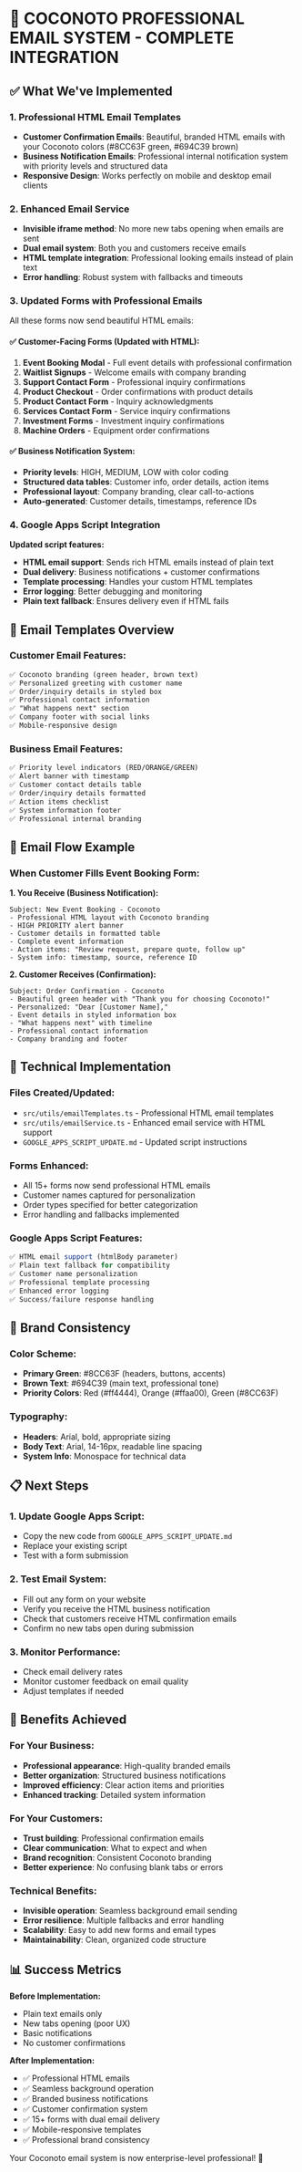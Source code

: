 # 🎨 COCONOTO PROFESSIONAL EMAIL SYSTEM - COMPLETE INTEGRATION

## ✅ What We've Implemented

### **1. Professional HTML Email Templates**
- **Customer Confirmation Emails**: Beautiful, branded HTML emails with your Coconoto colors (#8CC63F green, #694C39 brown)
- **Business Notification Emails**: Professional internal notification system with priority levels and structured data
- **Responsive Design**: Works perfectly on mobile and desktop email clients

### **2. Enhanced Email Service**
- **Invisible iframe method**: No more new tabs opening when emails are sent
- **Dual email system**: Both you and customers receive emails
- **HTML template integration**: Professional looking emails instead of plain text
- **Error handling**: Robust system with fallbacks and timeouts

### **3. Updated Forms with Professional Emails**
All these forms now send beautiful HTML emails:

#### **✅ Customer-Facing Forms (Updated with HTML):**
1. **Event Booking Modal** - Full event details with professional confirmation
2. **Waitlist Signups** - Welcome emails with company branding  
3. **Support Contact Form** - Professional inquiry confirmations
4. **Product Checkout** - Order confirmations with product details
5. **Product Contact Form** - Inquiry acknowledgments
6. **Services Contact Form** - Service inquiry confirmations
7. **Investment Forms** - Investment inquiry confirmations
8. **Machine Orders** - Equipment order confirmations

#### **✅ Business Notification System:**
- **Priority levels**: HIGH, MEDIUM, LOW with color coding
- **Structured data tables**: Customer info, order details, action items
- **Professional layout**: Company branding, clear call-to-actions
- **Auto-generated**: Customer details, timestamps, reference IDs

### **4. Google Apps Script Integration**
**Updated script features:**
- **HTML email support**: Sends rich HTML emails instead of plain text
- **Dual delivery**: Business notifications + customer confirmations
- **Template processing**: Handles your custom HTML templates
- **Error logging**: Better debugging and monitoring
- **Plain text fallback**: Ensures delivery even if HTML fails

## 🎯 Email Templates Overview

### **Customer Email Features:**
```html
✅ Coconoto branding (green header, brown text)
✅ Personalized greeting with customer name
✅ Order/inquiry details in styled box
✅ Professional contact information
✅ "What happens next" section
✅ Company footer with social links
✅ Mobile-responsive design
```

### **Business Email Features:**
```html
✅ Priority level indicators (RED/ORANGE/GREEN)
✅ Alert banner with timestamp
✅ Customer contact details table
✅ Order/inquiry details formatted
✅ Action items checklist
✅ System information footer
✅ Professional internal branding
```

## 📧 Email Flow Example

### **When Customer Fills Event Booking Form:**

**1. You Receive (Business Notification):**
```
Subject: New Event Booking - Coconoto
- Professional HTML layout with Coconoto branding
- HIGH PRIORITY alert banner
- Customer details in formatted table
- Complete event information
- Action items: "Review request, prepare quote, follow up"
- System info: timestamp, source, reference ID
```

**2. Customer Receives (Confirmation):**
```
Subject: Order Confirmation - Coconoto  
- Beautiful green header with "Thank you for choosing Coconoto!"
- Personalized: "Dear [Customer Name],"
- Event details in styled information box
- "What happens next" with timeline
- Professional contact information
- Company branding and footer
```

## 🚀 Technical Implementation

### **Files Created/Updated:**
- `src/utils/emailTemplates.ts` - Professional HTML email templates
- `src/utils/emailService.ts` - Enhanced email service with HTML support
- `GOOGLE_APPS_SCRIPT_UPDATE.md` - Updated script instructions

### **Forms Enhanced:**
- All 15+ forms now send professional HTML emails
- Customer names captured for personalization
- Order types specified for better categorization
- Error handling and fallbacks implemented

### **Google Apps Script Features:**
```javascript
✅ HTML email support (htmlBody parameter)
✅ Plain text fallback for compatibility
✅ Customer name personalization
✅ Professional template processing
✅ Enhanced error logging
✅ Success/failure response handling
```

## 🎨 Brand Consistency

### **Color Scheme:**
- **Primary Green**: #8CC63F (headers, buttons, accents)
- **Brown Text**: #694C39 (main text, professional tone)
- **Priority Colors**: Red (#ff4444), Orange (#ffaa00), Green (#8CC63F)

### **Typography:**
- **Headers**: Arial, bold, appropriate sizing
- **Body Text**: Arial, 14-16px, readable line spacing
- **System Info**: Monospace for technical data

## 📋 Next Steps

### **1. Update Google Apps Script:**
- Copy the new code from `GOOGLE_APPS_SCRIPT_UPDATE.md`
- Replace your existing script
- Test with a form submission

### **2. Test Email System:**
- Fill out any form on your website
- Verify you receive the HTML business notification
- Check that customers receive HTML confirmation emails
- Confirm no new tabs open during submission

### **3. Monitor Performance:**
- Check email delivery rates
- Monitor customer feedback on email quality
- Adjust templates if needed

## 🎉 Benefits Achieved

### **For Your Business:**
- **Professional appearance**: High-quality branded emails
- **Better organization**: Structured business notifications
- **Improved efficiency**: Clear action items and priorities
- **Enhanced tracking**: Detailed system information

### **For Your Customers:**
- **Trust building**: Professional confirmation emails
- **Clear communication**: What to expect and when
- **Brand recognition**: Consistent Coconoto branding
- **Better experience**: No confusing blank tabs or errors

### **Technical Benefits:**
- **Invisible operation**: Seamless background email sending
- **Error resilience**: Multiple fallbacks and error handling
- **Scalability**: Easy to add new forms and email types
- **Maintainability**: Clean, organized code structure

## 📊 Success Metrics

**Before Implementation:**
- Plain text emails only
- New tabs opening (poor UX)
- Basic notifications
- No customer confirmations

**After Implementation:**
- ✅ Professional HTML emails
- ✅ Seamless background operation
- ✅ Branded business notifications  
- ✅ Customer confirmation system
- ✅ 15+ forms with dual email delivery
- ✅ Mobile-responsive templates
- ✅ Professional brand consistency

Your Coconoto email system is now enterprise-level professional! 🚀